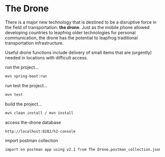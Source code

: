 # The Drone

There is a major new technology that is destined to be a disruptive force in the field of transportation: **the drone**. Just as the mobile phone allowed developing countries to leapfrog older technologies for personal communication, the drone has the potential to leapfrog traditional transportation infrastructure.

Useful drone functions include delivery of small items that are (urgently) needed in locations with difficult access.

run the project...

```sh
mvn spring-boot:run
```

run test the project...

```sh
mvn test
```

build the project...

```sh
mvn clean install / mvn install
```

access the-drone database

```sh
http://localhost:8282/h2-console
```

import postman collection

```sh
import on postman app using v2.1 from The Drone.postman_collection.json
```
